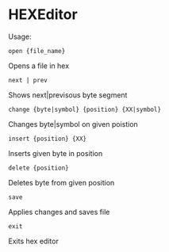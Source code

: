 # HEXEditor
Usage:
```
open {file_name}
```
Opens a file in hex

```
next | prev
```
Shows next|previsous byte segment

```
change {byte|symbol} {position} {XX|symbol}
```
Changes byte|symbol on given poistion

```
insert {position} {XX}
```
Inserts given byte in position

```
delete {position}
```
Deletes byte from given position

```
save
```
Applies changes and saves file

```
exit
```
Exits hex editor
